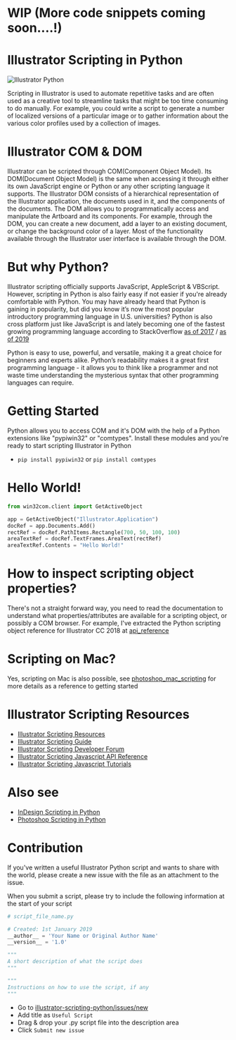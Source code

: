 # WIP (More code snippets coming soon....!)



# Illustrator Scripting in Python
![](https://i.imgur.com/1qe9LVk.png "Illustrator Python")

Scripting in Illustrator is used to automate repetitive tasks and are often used as a creative tool to streamline tasks that might be too time consuming to do manually. For example, you could write a script to generate a number of localized versions of a particular image or to gather information about the various color profiles used by a collection of images.

# Illustrator COM & DOM
Illustrator can be scripted through COM(Component Object Model). Its DOM(Document Object Model) is the same when accessing it through either its own JavaScript engine or Python or any other scripting language it supports. The Illustrator DOM consists of a hierarchical representation of the Illustrator application, the documents used in it, and the components of the documents. The DOM allows you to programmatically access and manipulate the Artboard and its components. For example, through the DOM, you can create
a new document, add a layer to an existing document, or change the background color of a layer. Most of
the functionality available through the Illustrator user interface is available through the DOM.

# But why Python?
Illustrator scripting officially supports JavaScript, AppleScript & VBScript. However, scripting in Python is also fairly easy if not easier if you're already comfortable with Python. You may have already heard that Python is gaining in popularity, but did you know it’s now the most popular introductory programming language in U.S. universities? Python is also cross platform just like JavaScript is and lately becoming one of the fastest growing programming language according to StackOverflow [as of 2017](https://stackoverflow.blog/2017/09/06/incredible-growth-python) / [as of 2019](https://insights.stackoverflow.com/survey/2019#key-results)

Python is easy to use, powerful, and versatile, making it a great choice for beginners and experts alike. Python’s readability makes it a great first programming language - it allows you to think like a programmer and not waste time understanding the mysterious syntax that other programming languages can require.

# Getting Started
Python allows you to access COM and it's DOM with the help of a Python extensions like  "pypiwin32" or "comtypes". Install these modules and you're ready to start scripting Illustrator in Python

* `pip install pypiwin32` or `pip install comtypes`

# Hello World!
```python
from win32com.client import GetActiveObject

app = GetActiveObject("Illustrator.Application")
docRef = app.Documents.Add()
rectRef = docRef.PathItems.Rectangle(700, 50, 100, 100)
areaTextRef = docRef.TextFrames.AreaText(rectRef)
areaTextRef.Contents = "Hello World!"
```
# How to inspect scripting object properties?
There's not a straight forward way, you need to read the documentation to understand what properties/attributes are available for a scripting object, or possibly a COM browser. For example, I've extracted the Python scripting object reference for Illustrator CC 2018 at [api_reference](https://github.com/lohriialo/illustrator-scripting-python/tree/master/api_reference)

# Scripting on Mac?
Yes, scripting on Mac is also possible, see [photoshop_mac_scripting](https://github.com/lohriialo/photoshop-scripting-python/tree/master/mac_scripting) for more details as a reference to getting started

# Illustrator Scripting Resources
* [Illustrator Scripting Resources](https://console.adobe.io/downloads/ai)
* [Illustrator Scripting Guide](https://d1g4ig3mxc5xed.cloudfront.net/static/installers/ai/scripting/cc_2018/scripting_guide/ScriptingGuide_March2018.pdf)
* [Illustrator Scripting Developer Forum](https://forums.adobe.com/community/illustrator/illustrator_scripting)
* [Illustrator Scripting Javascript API Reference](https://d1g4ig3mxc5xed.cloudfront.net/installers/ai/scripting/cc_2018/web/v2/Illustrator+JavaScript+Scripting+Reference_March2018.pdf)
* [Illustrator Scripting Javascript Tutorials](https://github.com/jtnimoy/scripting-for-illustrator-tutorial)

# Also see 
* [InDesign Scripting in Python](https://github.com/lohriialo/indesign-scripting-python)
* [Photoshop Scripting in Python](https://github.com/lohriialo/photoshop-scripting-python)

# Contribution
If you've written a useful Illustrator Python script and wants to share with the world, please create a new issue with the file as an attachment to the issue.

When you submit a script, please try to include the following information at the start of your script
```python
# script_file_name.py

# Created: 1st January 2019
__author__ = 'Your Name or Original Author Name'
__version__ = '1.0'

"""
A short description of what the script does
"""

"""
Instructions on how to use the script, if any
"""

```
* Go to  [illustrator-scripting-python/issues/new](https://github.com/lohriialo/illustrator-scripting-python/issues/new)
* Add title  as `Useful Script`
* Drag & drop your .py script file into the description area
* Click `Submit new issue`

